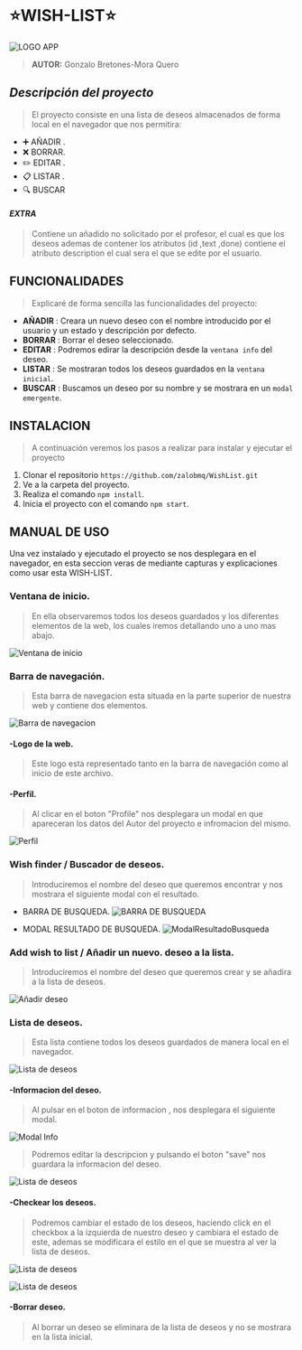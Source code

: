 # ⭐WISH-LIST⭐     
![LOGO APP](https://res.cloudinary.com/dwii1uni1/image/upload/v1669639224/logo2_frb9ni.png)
>**AUTOR:** Gonzalo Bretones-Mora Quero
## _Descripción del proyecto_
>El proyecto consiste en una lista de deseos almacenados de forma local en el navegador que nos permitira:

- ➕ AÑADIR .
-  ❌ BORRAR.
- ✏️ EDITAR .
- 📋 LISTAR .
- 🔍  BUSCAR
#### _EXTRA_

>Contiene un añadido no solicitado por el profesor, el cual es que los deseos ademas de contener los atributos (id ,text ,done) contiene el atributo description el cual sera el que se edite por el usuario.
## FUNCIONALIDADES
> Explicaré de forma sencilla las funcionalidades del proyecto:
- **AÑADIR** : Creara un nuevo deseo con el nombre introducido por el usuario
y un estado y descripción por defecto.
- **BORRAR** : Borrar el deseo seleccionado.
- **EDITAR** : Podremos edirar la descripción desde la `ventana info` del deseo.
- **LISTAR** : Se mostraran todos los deseos guardados en la `ventana inicial`.
- **BUSCAR** : Buscamos un deseo por su nombre y se mostrara en un `modal emergente`.


## INSTALACION

>A continuación veremos los pasos a realizar para instalar y ejecutar el proyecto

1. Clonar el repositorio `https://github.com/zalobmq/WishList.git`
2. Ve a la carpeta del proyecto.
3. Realiza el comando `npm install`.
4. Inicia el proyecto con el comando `npm start`.

## MANUAL DE USO 
 Una vez instalado y ejecutado el proyecto se nos desplegara en el navegador, en esta seccion veras de mediante capturas y explicaciones como usar esta WISH-LIST.

### Ventana de inicio.
>En ella observaremos todos los deseos guardados y los diferentes elementos de la web, los cuales iremos detallando uno a uno mas abajo.

![Ventana de inicio](https://res.cloudinary.com/dwii1uni1/image/upload/v1669640885/VentanaInico_znioap.jpg)
### Barra de navegación.
>Esta barra de navegacion esta situada en la parte superior de nuestra web y contiene dos elementos.

![Barra de navegacion](https://res.cloudinary.com/dwii1uni1/image/upload/v1669640886/NavBar_nzg2mx.jpg)
#### -Logo de la web.
> Este logo esta representado tanto en la barra de navegación como al inicio de este archivo.
#### -Perfil.
> Al clicar en el boton "Profile" nos desplegara un modal en que apareceran los datos del Autor del proyecto e infromacion del mismo.

![Perfil](https://res.cloudinary.com/dwii1uni1/image/upload/v1669640885/modalPerfil_kfxqwn.jpg)
### Wish finder / Buscador de deseos.

> Introduciremos el nombre del deseo que queremos encontrar y nos mostrara el siguiente modal con el resultado.
- BARRA DE BUSQUEDA.
![BARRA DE BUSQUEDA](https://res.cloudinary.com/dwii1uni1/image/upload/v1669640886/BarraDeBuscar_gurctu.jpg)

- MODAL RESULTADO DE BUSQUEDA.
![ModalResultadoBusqueda](https://res.cloudinary.com/dwii1uni1/image/upload/v1669640886/ModalResultadoBusqueda_obe1mw.jpg)

### Add wish to list / Añadir un nuevo. deseo a la lista.
> Introduciremos el nombre del deseo que queremos crear y se añadira a la lista de deseos.

![Añadir deseo](https://res.cloudinary.com/dwii1uni1/image/upload/v1669640886/A%C3%B1adirDeseo_van9pk.jpg)
### Lista de deseos.
> Esta lista contiene todos los deseos guardados de manera local en el navegador.

![Lista de deseos](https://res.cloudinary.com/dwii1uni1/image/upload/v1669640885/ListaDeDeseos_owilfy.jpg)

#### -Informacion del deseo.
> Al pulsar en el boton de informacion , nos desplegara el siguiente modal.

![Modal Info](https://res.cloudinary.com/dwii1uni1/image/upload/v1669640887/ModalInfo_h1bxh3.jpg)
>Podremos editar la descripcion y pulsando el boton "save" nos guardara la informacion del deseo.

![Lista de deseos](https://res.cloudinary.com/dwii1uni1/image/upload/v1669640887/ModalInfoEditar_ybolrh.jpg)

#### -Checkear los deseos.
>Podremos cambiar el estado de los deseos, haciendo click en el checkbox a la izquierda de nuestro deseo y cambiara el estado de este, ademas se modificara el estilo en el que se muestra al ver la lista de deseos.

![Lista de deseos](https://res.cloudinary.com/dwii1uni1/image/upload/v1669640886/DeseosMarcados_mmrsbs.jpg)

![Lista de deseos](https://res.cloudinary.com/dwii1uni1/image/upload/v1669640886/ModalInfoEditarCheck_bkq1ow.jpg)

#### -Borrar deseo.
>Al borrar un deseo se eliminara de la lista de deseos y no se mostrara en la lista inicial.
